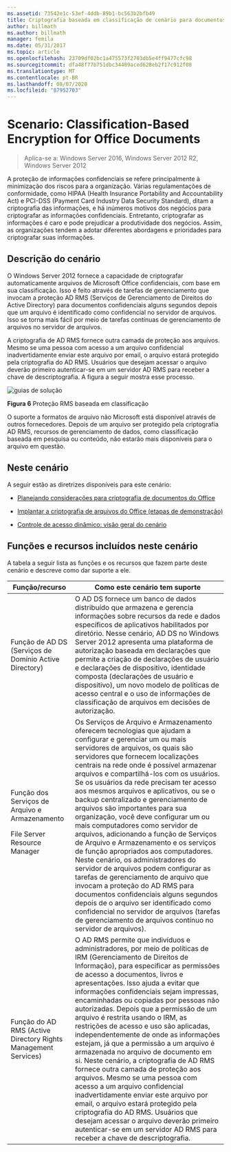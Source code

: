 ```yaml
---
ms.assetid: 73542e1c-53ef-4ddb-89b1-bc563b2bfb49
title: Criptografia baseada em classificação de cenário para documentos do Office
author: billmath
ms.author: billmath
manager: femila
ms.date: 05/31/2017
ms.topic: article
ms.openlocfilehash: 23709df02bc1a475573f2703db5e4ff9477cfc98
ms.sourcegitcommit: dfa48f77b751dbc34409aced628eb2f17c912f08
ms.translationtype: MT
ms.contentlocale: pt-BR
ms.lasthandoff: 08/07/2020
ms.locfileid: "87952703"
---
```

# <a name="scenario-classification-based-encryption-for-office-documents"></a>Scenario: Classification-Based Encryption for Office Documents

>Aplica-se a: Windows Server 2016, Windows Server 2012 R2, Windows Server 2012

A proteção de informações confidenciais se refere principalmente à minimização dos riscos para a organização. Várias regulamentações de conformidade, como HIPAA (Health Insurance Portability and Accountability Act) e PCI-DSS (Payment Card Industry Data Security Standard), ditam a criptografia das informações, e há inúmeros motivos dos negócios para criptografar as informações confidenciais. Entretanto, criptografar as informações é caro e pode prejudicar a produtividade dos negócios. Assim, as organizações tendem a adotar diferentes abordagens e prioridades para criptografar suas informações.

## <a name="scenario-description"></a><a name="BKMK_OVER"></a>Descrição do cenário
 O Windows Server 2012 fornece a capacidade de criptografar automaticamente arquivos de Microsoft Office confidenciais, com base em sua classificação. Isso é feito através de tarefas de gerenciamento que invocam a proteção AD RMS (Serviços de Gerenciamento de Direitos do Active Directory) para documentos confidenciais alguns segundos depois que um arquivo é identificado como confidencial no servidor de arquivos. Isso se torna mais fácil por meio de tarefas contínuas de gerenciamento de arquivos no servidor de arquivos.

A criptografia de AD RMS fornece outra camada de proteção aos arquivos. Mesmo se uma pessoa com acesso a um arquivo confidencial inadvertidamente enviar este arquivo por email, o arquivo estará protegido pela criptografia do AD RMS. Usuários que desejam acessar o arquivo deverão primeiro autenticar-se em um servidor AD RMS para receber a chave de descriptografia. A figura a seguir mostra esse processo.

![guias de solução](media/Scenario--Classification-Based-Encryption-for-Office-Documents/DynamicAccessControl_RevGuide_6.JPG)

**Figura 6** Proteção RMS baseada em classificação

O suporte a formatos de arquivo não Microsoft está disponível através de outros fornecedores. Depois de um arquivo ser protegido pela criptografia AD RMS, recursos de gerenciamento de dados, como classificação baseada em pesquisa ou conteúdo, não estarão mais disponíveis para o arquivo em questão.

## <a name="in-this-scenario"></a>Neste cenário
A seguir estão as diretrizes disponíveis para este cenário:

-   [Planejando considerações para criptografia de documentos do Office](assetId:///14714ba6-d6a2-45e4-aae5-d3318817e52a)

-   [Implantar a criptografia de arquivos do Office &#40;etapas de demonstração&#41;](Deploy-Encryption-of-Office-Files--Demonstration-Steps-.md)

-   [Controle de acesso dinâmico: visão geral do cenário](Dynamic-Access-Control--Scenario-Overview.md)

## <a name="roles-and-features-included-in-this-scenario"></a><a name="BKMK_NEW"></a>Funções e recursos incluídos neste cenário
A tabela a seguir lista as funções e os recursos que fazem parte deste cenário e descreve como dar suporte a ele.

|Função/recurso|Como este cenário tem suporte|
|-----------------|---------------------------------|
|Função de AD DS (Serviços de Domínio Active Directory)|O AD DS fornece um banco de dados distribuído que armazena e gerencia informações sobre recursos da rede e dados específicos de aplicativos habilitados por diretório. Nesse cenário, AD DS no Windows Server 2012 apresenta uma plataforma de autorização baseada em declarações que permite a criação de declarações de usuário e declarações de dispositivo, identidade composta (declarações de usuário e dispositivo), um novo modelo de políticas de acesso central e o uso de informações de classificação de arquivos em decisões de autorização.|
|Função dos Serviços de Arquivo e Armazenamento<p>File Server Resource Manager|Os Serviços de Arquivo e Armazenamento oferecem tecnologias que ajudam a configurar e gerenciar um ou mais servidores de arquivos, os quais são servidores que fornecem localizações centrais na rede onde é possível armazenar arquivos e compartilhá-los com os usuários. Se os usuários da rede precisam ter acesso aos mesmos arquivos e aplicativos, ou se o backup centralizado e gerenciamento de arquivos são importantes para sua organização, você deve configurar um ou mais computadores como servidor de arquivos, adicionando a função de Serviços de Arquivo e Armazenamento e os serviços de função apropriados aos computadores. Neste cenário, os administradores do servidor de arquivos podem configurar as tarefas de gerenciamento de arquivo que invocam a proteção do AD RMS para documentos confidenciais alguns segundos depois de o arquivo ser identificado como confidencial no servidor de arquivos (tarefas de gerenciamento de arquivos contínuo no servidor de arquivos).|
|Função do AD RMS (Active Directory Rights Management Services)|O AD RMS permite que indivíduos e administradores, por meio de políticas de IRM (Gerenciamento de Direitos de Informação), para especificar as permissões de acesso a documentos, livros e apresentações. Isso ajuda a evitar que informações confidenciais sejam impressas, encaminhadas ou copiadas por pessoas não autorizadas. Depois que a permissão de um arquivo é restrita usando o IRM, as restrições de acesso e uso são aplicadas, independentemente de onde as informações estejam, já que a permissão a um arquivo é armazenada no arquivo de documento em si. Neste cenário, a criptografia de AD RMS fornece outra camada de proteção aos arquivos. Mesmo se uma pessoa com acesso a um arquivo confidencial inadvertidamente enviar este arquivo por email, o arquivo estará protegido pela criptografia do AD RMS. Usuários que desejam acessar o arquivo deverão primeiro autenticar-se em um servidor AD RMS para receber a chave de descriptografia.|



